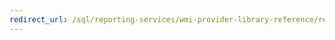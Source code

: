 ```yaml
---
redirect_url: /sql/reporting-services/wmi-provider-library-reference/reporting-services-wmi-provider-library-reference-ssrs?view=sql-server-2014
---
```

